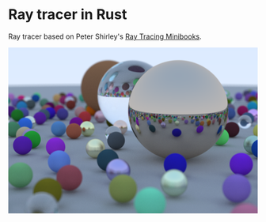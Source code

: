 # Ray tracer in Rust

Ray tracer based on Peter Shirley's [Ray Tracing Minibooks](https://www.amazon.com/gp/product/B0785N5QTC).

![Example](https://raw.githubusercontent.com/komu/weekend-raytracer/master/images/example.png)
